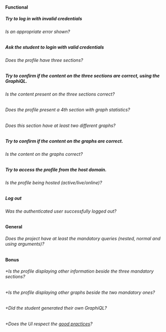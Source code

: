 #### Functional

##### Try to log in with invalid credentials

###### Is an appropriate error shown?

##### Ask the student to login with valid credentials

###### Does the profile have three sections?

##### Try to confirm if the content on the three sections are correct, using the **GraphiQL**.

###### Is the content present on the three sections correct?

###### Does the profile present a 4th section with graph statistics?

###### Does this section have at least two different graphs?

##### Try to confirm if the content on the graphs are correct.

###### Is the content on the graphs correct?

##### Try to access the profile from the host domain.

###### Is the profile being hosted (active/live/online)?

##### Log out

###### Was the authenticated user successfully logged out?

#### General

###### Does the project have at least the mandatory queries (_nested_, _normal_ and using _arguments_)?

#### Bonus

###### +Is the profile displaying other information beside the three mandatory sections?

###### +Is the profile displaying other graphs beside the two mandatory ones?

###### +Did the student generated their own GraphiQL?

###### +Does the UI respect the [good practices](../../good-practices/README.md)?
